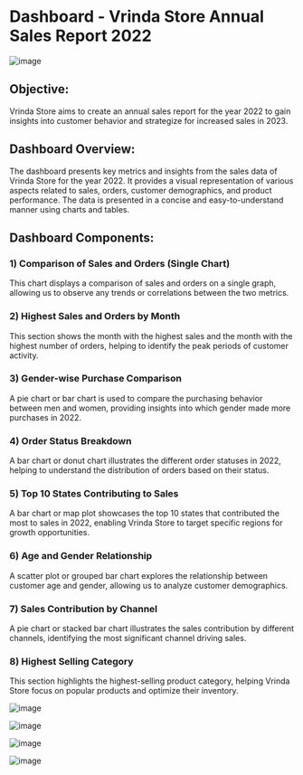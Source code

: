 # Dashboard - Vrinda Store Annual Sales Report 2022

![image](https://github.com/Mudit88/Dashboard/assets/88089351/8911aa67-f129-43a0-9ab3-b4c01e53c8bc)


## Objective:
Vrinda Store aims to create an annual sales report for the year 2022 to gain insights into customer behavior and strategize for increased sales in 2023.

## Dashboard Overview:
The dashboard presents key metrics and insights from the sales data of Vrinda Store for the year 2022. It provides a visual representation of various aspects related to sales, orders, customer demographics, and product performance. The data is presented in a concise and easy-to-understand manner using charts and tables.

## Dashboard Components:

### 1) Comparison of Sales and Orders (Single Chart)
This chart displays a comparison of sales and orders on a single graph, allowing us to observe any trends or correlations between the two metrics.

### 2) Highest Sales and Orders by Month
This section shows the month with the highest sales and the month with the highest number of orders, helping to identify the peak periods of customer activity.

### 3) Gender-wise Purchase Comparison
A pie chart or bar chart is used to compare the purchasing behavior between men and women, providing insights into which gender made more purchases in 2022.

### 4) Order Status Breakdown
A bar chart or donut chart illustrates the different order statuses in 2022, helping to understand the distribution of orders based on their status.

### 5) Top 10 States Contributing to Sales
A bar chart or map plot showcases the top 10 states that contributed the most to sales in 2022, enabling Vrinda Store to target specific regions for growth opportunities.

### 6) Age and Gender Relationship
A scatter plot or grouped bar chart explores the relationship between customer age and gender, allowing us to analyze customer demographics.

### 7) Sales Contribution by Channel
A pie chart or stacked bar chart illustrates the sales contribution by different channels, identifying the most significant channel driving sales.

### 8) Highest Selling Category
This section highlights the highest-selling product category, helping Vrinda Store focus on popular products and optimize their inventory.

![image](https://github.com/Mudit88/Dashboard/assets/88089351/bbe85d23-fff2-40e3-8afb-871f1acd7a09)


![image](https://github.com/Mudit88/Dashboard/assets/88089351/9f5a690b-39ab-4548-846f-626eb31d34da)



![image](https://github.com/Mudit88/Dashboard/assets/88089351/a4bcd59e-7b97-43d7-b78f-8079f21004fc)



![image](https://github.com/Mudit88/Dashboard/assets/88089351/217d054f-5f3e-4f02-ae19-06910cee33b8)


